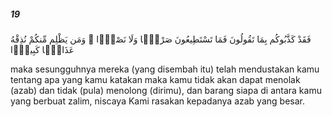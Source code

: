 ##### 19

<span class="ayah">فَقَدْ كَذَّبُوكُم بِمَا تَقُولُونَ فَمَا تَسْتَطِيعُونَ صَرْفًۭا وَلَا نَصْرًۭا ۚ وَمَن يَظْلِم مِّنكُمْ نُذِقْهُ عَذَابًۭا كَبِيرًۭا</span>

<span class="ayah_translation">maka sesungguhnya mereka (yang disembah itu) telah mendustakan kamu tentang apa yang kamu katakan maka kamu tidak akan dapat menolak (azab) dan tidak (pula) menolong (dirimu), dan barang siapa di antara kamu yang berbuat zalim, niscaya Kami rasakan kepadanya azab yang besar.</span>

